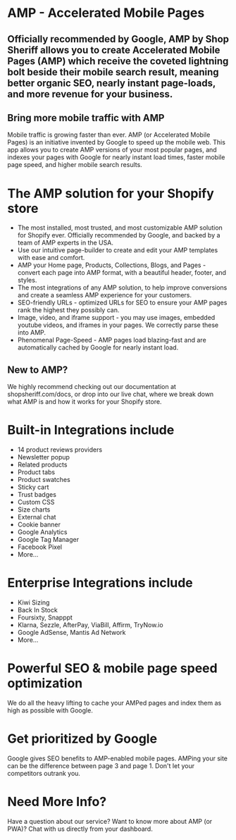 # AMP - Accelerated Mobile Pages

## Officially recommended by Google, AMP by Shop Sheriff allows you to create Accelerated Mobile Pages (AMP) which receive the coveted lightning bolt beside their mobile search result, meaning better organic SEO, nearly instant page-loads, and more revenue for your business.

## Bring more mobile traffic with AMP
Mobile traffic is growing faster than ever. AMP (or Accelerated Mobile Pages) is an initiative invented by Google to speed up the mobile
web. This app allows you to create AMP versions of your most popular pages, and indexes your pages with Google for nearly instant load times, faster mobile page
speed, and higher mobile search results.

# The AMP solution for your Shopify store
* The most installed, most trusted, and most customizable AMP solution for Shopify ever. Officially recommended by Google, and backed by a
team of AMP experts in the USA.
* Use our intuitive page-builder to create and edit your AMP templates with ease and comfort.
* AMP your Home page, Products, Collections, Blogs, and Pages - convert each page into AMP format, with a beautiful header, footer, and styles.
* The most integrations of any AMP solution, to help improve conversions and create a seamless AMP experience for your customers.
* SEO-friendly URLs - optimized URLs for SEO to ensure your AMP pages rank the highest they possibly can.
* Image, video, and iframe support - you may use images, embedded youtube videos, and iframes in your pages. We correctly parse these into AMP.
* Phenomenal Page-Speed - AMP pages load blazing-fast and are automatically cached by Google for nearly instant load.

## New to AMP?
We highly recommend checking out our documentation at shopsheriff.com/docs, or drop into our live chat, where we break down what AMP is and how it works for your
Shopify store.

# Built-in Integrations include
* 14 product reviews providers
* Newsletter popup
* Related products
* Product tabs
* Product swatches
* Sticky cart
* Trust badges
* Custom CSS
* Size charts
* External chat
* Cookie banner
* Google Analytics
* Google Tag Manager
* Facebook Pixel
* More...

# Enterprise Integrations include
* Kiwi Sizing
* Back In Stock
* Foursixty, Snapppt
* Klarna, Sezzle, AfterPay, ViaBill, Affirm, TryNow.io
* Google AdSense, Mantis Ad Network
* More...

# Powerful SEO & mobile page speed optimization
We do all the heavy lifting to cache your AMPed pages and index them as high as possible with Google.

# Get prioritized by Google
Google gives SEO benefits to AMP-enabled mobile pages. AMPing your site can be the difference between page 3 and page 1. Don't let your competitors outrank you.

# Need More Info?
Have a question about our service? Want to know more about AMP (or PWA)? Chat with us directly from your dashboard.

